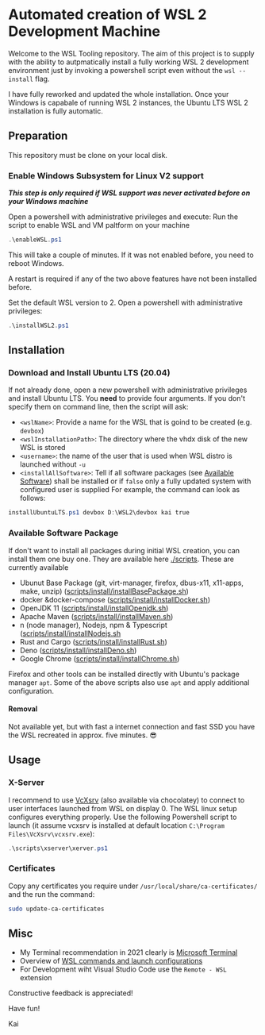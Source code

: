 Automated creation of WSL 2 Development Machine
===

Welcome to the WSL Tooling repository. The aim of this project is to supply with the ability to autpmatically install a fully working WSL 2 development environment just by invoking a powershell script even without the `wsl --install` flag.

I have fully reworked and updated the whole installation. Once your Windows is capabale of running WSL 2 instances, the Ubuntu LTS WSL 2 installation is fully automatic.


## Preparation
This repository must be clone on your local disk.

### Enable Windows Subsystem for Linux V2 support
***This step is only required if WSL support was never activated before on your Windows machine*** 

Open a powershell with administrative privileges and execute:
Run the script to enable WSL and VM paltform on your machine
```powershell
.\enableWSL.ps1
```
This will take a couple of minutes. If it was not enabled before, you need to reboot Windows.

A restart is required if any of the two above features have not been installed before.

Set the default WSL version to 2. Open a powershell with administrative privileges:
```powershell
.\installWSL2.ps1
```

## Installation

### Download and Install Ubuntu LTS (20.04)
If not already done, open a new powershell with administrative privileges and install Ubuntu LTS. You **need** to provide four arguments. If you don't specify them on command line, then the script will ask:
- `<wslName>`: Provide a name for the WSL that is goind to be created (e.g. `devbox`)
- `<wslInstallationPath>`: The directory where the vhdx disk of the new WSL is stored
- `<username>`: the name of the user that is used when WSL distro is launched without `-u`
- `<installAllSoftware>`: Tell if all software packages (see [Available Software](#Available-Software)) shall be installed or if `false` only a fully updated system with configured user is supplied
For example, the command can look as follows:
```powershell
installUbuntuLTS.ps1 devbox D:\WSL2\devbox kai true
```

### Available Software Package
If don't want to install all packages during initial WSL creation, you can install them one buy one. They are available here [./scripts](./scripts). These are currently available
- Ubunut Base Package (git, virt-manager, firefox, dbus-x11, x11-apps, make, unzip) ([scripts/install/installBasePackage.sh](./scripts/install/installBasePackage.sh))
- docker &docker-compose ([scripts/install/installDocker.sh](./scripts/install/installDocker.sh))
- OpenJDK 11 ([scripts/install/installOpenjdk.sh](scripts/install/installOpenjdk.sh))
- Apache Maven ([scripts/install/installMaven.sh](./scripts/install/installMaven.sh))
- n (node manager), Nodejs, npm & Typescript ([scripts/install/installNodejs.sh](./scripts/install/installNodejs.sh)
- Rust and Cargo ([scripts/install/installRust.sh](./scripts/install/installRust.sh))
- Deno ([scripts/install/installDeno.sh](./scripts/install/installDeno.sh))
- Google Chrome ([scripts/install/installChrome.sh](./scripts/install/installChrome.sh))


Firefox and other tools can be installed directly with Ubuntu's package manager `apt`. Some of the above scripts also use `apt` and apply additional configuration.

#### Removal
Not available yet, but with fast a internet connection and fast SSD you have the WSL recreated in approx. five minutes. :sunglasses:


## Usage

### X-Server
I recommend to use [VcXsrv](https://sourceforge.net/projects/vcxsrv/) (also available via chocolatey) to connect to user interfaces launched from WSL on display 0. The WSL linux setup configures everything properly. Use the following Powershell script to launch (it assume vcxsrv is installed at default location `C:\Program Files\VcXsrv\vcxsrv.exe`):
```powershell
.\scripts\xserver\xerver.ps1
```

### Certificates
Copy any certificates you require under `/usr/local/share/ca-certificates/` and the run the command:
```bash
sudo update-ca-certificates
```

## Misc
- My Terminal recommendation in 2021 clearly is [Microsoft Terminal](https://github.com/microsoft/terminal)
- Overview of [WSL commands and launch configurations](https://docs.microsoft.com/en-us/windows/wsl/wsl-config)
- For Development wiht Visual Studio Code use the `Remote - WSL` extension

Constructive feedback is appreciated!

Have fun!

Kai
